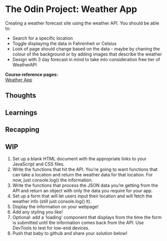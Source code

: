 # The Odin Project: Weather App
Creating a weather forecast site using the weather API. You should be able to:
- Search for a specific location
- Toggle displaying the data in Fahrenheit or Celsius
- Look of page should change based on the data - maybe by chaning the colour of the background or by adding images that describe the weather
- Design with 3 day forecast in mind to take into consideration free tier of WeatherAPI

**Course reference pages:** \
[Weather App](https://www.theodinproject.com/lessons/node-path-javascript-weather-app)

## Thoughts

## Learnings

## Recapping

## WIP
1. Set up a blank HTML document with the appropriate links to your JavaScript and CSS files.
2. Write the functions that hit the API. You’re going to want functions that can take a location and return the weather data for that location. For now, just console.log() the information.
3. Write the functions that process the JSON data you’re getting from the API and return an object with only the data you require for your app.
4. Set up a form that will let users input their location and will fetch the weather info (still just console.log() it).
5. Display the information on your webpage!
6. Add any styling you like!
7. Optional: add a ‘loading’ component that displays from the time the form is submitted until the information comes back from the API. Use DevTools to test for low-end devices.
8. Push that baby to github and share your solution below!